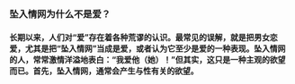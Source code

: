 ### 坠入情网为什么不是爱？
####  长期以来，人们对“爱”存在着各种荒谬的认识。最常见的误解，就是把男女恋爱，尤其是把“坠入情网”当成是爱，或者认为它至少是爱的一种表现。坠入情网的人，常常激情洋溢地表白：“我爱他（她）！”但其实，这只是一种主观的欲望而已。首先，坠入情网，通常会产生与性有关的欲望。
